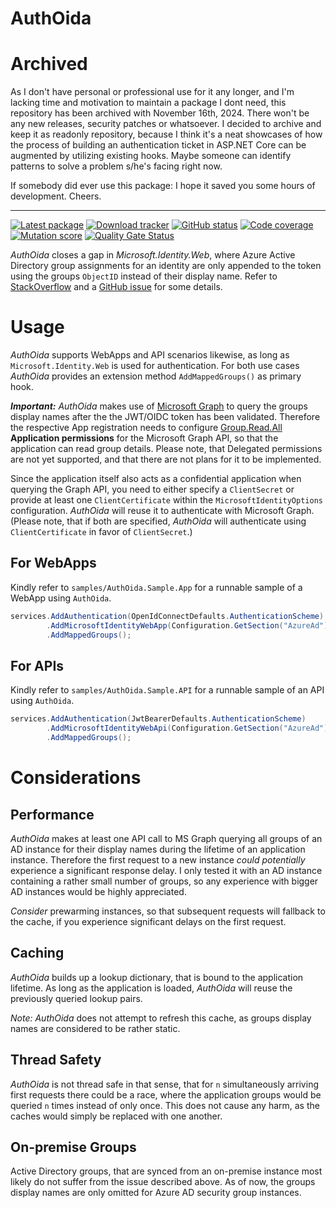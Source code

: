 AuthOida
==========

# Archived
As I don't have personal or professional use for it any longer, and I'm lacking time and motivation to maintain a package I dont need, this repository has been archived with November 16th, 2024. There won't be any new releases, security patches or whatsoever.
I decided to archive and keep it as readonly repository, because I think it's a neat showcases of how the process of building an authentication ticket in ASP.NET Core can be augmented by utilizing existing hooks. Maybe someone can identify patterns to solve a problem s/he's facing right now.

If somebody did ever use this package: I hope it saved you some hours of development. Cheers.

----

[![Latest package](https://img.shields.io/nuget/v/AuthOida.Microsoft.Identity.Groups.svg)](https://www.nuget.org/packages/AuthOida.Microsoft.Identity.Groups)
[![Download tracker](https://img.shields.io/nuget/dt/AuthOida.Microsoft.Identity.Groups.svg)](https://www.nuget.org/packages/AuthOida.Microsoft.Identity.Groups)
[![GitHub status](https://github.com/peterwurzinger/AuthOida/workflows/everything/badge.svg)](https://github.com/peterwurzinger/AuthOida/actions)
[![Code coverage](https://codecov.io/gh/peterwurzinger/AuthOida/branch/main/graph/badge.svg)](https://codecov.io/gh/peterwurzinger/AuthOida)
[![Mutation score](https://img.shields.io/endpoint?style=flat&url=https%3A%2F%2Fbadge-api.stryker-mutator.io%2Fgithub.com%2Fpeterwurzinger%2FAuthOida%2Fmain)](https://dashboard.stryker-mutator.io/reports/github.com/peterwurzinger/AuthOida/main)
[![Quality Gate Status](https://sonarcloud.io/api/project_badges/measure?project=peterwurzinger_AuthOida&metric=alert_status)](https://sonarcloud.io/summary/new_code?id=peterwurzinger_AuthOida)

*AuthOida* closes a gap in *Microsoft.Identity.Web*, where Azure Active Directory group
assignments for an identity are only appended to the token using the groups `ObjectID` instead of
their display name. Refer to [StackOverflow](https://stackoverflow.com/questions/65146210/azure-ad-show-group-name-in-id-token-instead-of-group-id)
and a [GitHub issue](https://github.com/MicrosoftDocs/azure-docs/issues/59766) for some details.

# Usage
*AuthOida* supports WebApps and API scenarios likewise, as long as `Microsoft.Identity.Web` is
used for authentication. For both use cases *AuthOida* provides an extension method
`AddMappedGroups()` as primary hook.

***Important:*** *AuthOida* makes use of [Microsoft Graph](https://docs.microsoft.com/en-us/graph/overview) to query
the groups display names after the the JWT/OIDC token has been validated. Therefore the respective App
registration needs to configure
[Group.Read.All](https://docs.microsoft.com/en-us/graph/permissions-reference#group-permissions)
**Application permissions** for the Microsoft Graph API, so that the application can read group details.
Please note, that Delegated permissions are not yet supported, and that there are not plans for it
to be implemented.

Since the application itself also acts as a confidential application when querying the Graph API, you
need to either specify a `ClientSecret` or provide at least one `ClientCertificate` within the
`MicrosoftIdentityOptions` configuration. *AuthOida* will reuse it to authenticate with Microsoft
Graph. (Please note, that if both are specified, *AuthOida* will authenticate using `ClientCertificate` in favor of
`ClientSecret`.)

## For WebApps
Kindly refer to `samples/AuthOida.Sample.App` for a runnable sample of a WebApp using `AuthOida`.
```csharp
services.AddAuthentication(OpenIdConnectDefaults.AuthenticationScheme)
        .AddMicrosoftIdentityWebApp(Configuration.GetSection("AzureAd"))
        .AddMappedGroups();
```

## For APIs
Kindly refer to `samples/AuthOida.Sample.API` for a runnable sample of an API using `AuthOida`.
```csharp
services.AddAuthentication(JwtBearerDefaults.AuthenticationScheme)
        .AddMicrosoftIdentityWebApi(Configuration.GetSection("AzureAd"))
        .AddMappedGroups();
```

# Considerations

## Performance
*AuthOida* makes at least one API call to MS Graph querying all groups of an AD instance
for their display names during the lifetime of an application instance. Therefore the first request
to a new instance *could potentially* experience a significant response delay. I only tested it with
an AD instance containing a rather small number of groups, so any experience with bigger AD instances
would be highly appreciated.

*Consider* prewarming instances, so that subsequent requests will fallback to the cache, if you
experience significant delays on the first request.

## Caching
*AuthOida* builds up a lookup dictionary, that is bound to the application lifetime. As long as the
application is loaded, *AuthOida* will reuse the previously queried lookup pairs.

*Note:* *AuthOida* does not attempt to refresh this cache, as groups display names are considered to be
rather static.

## Thread Safety
*AuthOida* is not thread safe in that sense, that for `n` simultaneously arriving first requests there
could be a race, where the application groups would be queried `n` times instead of only once.
This does not cause any harm, as the caches would simply be replaced with one another.

## On-premise Groups
Active Directory groups, that are synced from an on-premise instance most likely do not suffer from
the issue described above. As of now, the groups display names are only omitted for Azure AD security
group instances.
